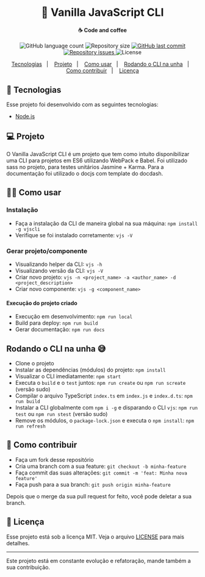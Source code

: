<h1 align="center">
    🍦 Vanilla JavaScript CLI
</h1>

<h4 align="center">
    ☕ Code and coffee
</h4>
<p align="center">
  <img alt="GitHub language count" src="https://img.shields.io/github/languages/count/lennonalvesdias/cli.svg">

  <img alt="Repository size" src="https://img.shields.io/github/repo-size/lennonalvesdias/cli.svg">
  
  <a href="https://github.com/lennonalvesdias/cli/commits/master">
    <img alt="GitHub last commit" src="https://img.shields.io/github/last-commit/lennonalvesdias/cli.svg">
  </a>

  <a href="https://github.com/lennonalvesdias/cli/issues">
    <img alt="Repository issues" src="https://img.shields.io/github/issues/lennonalvesdias/cli.svg">
  </a>

  <img alt="License" src="https://img.shields.io/badge/license-MIT-brightgreen">
</p>

<p align="center">
  <a href="#-tecnologias">Tecnologias</a>&nbsp;&nbsp;&nbsp;|&nbsp;&nbsp;&nbsp;
  <a href="#-projeto">Projeto</a>&nbsp;&nbsp;&nbsp;|&nbsp;&nbsp;&nbsp;
  <a href="#-como-usar">Como usar</a>&nbsp;&nbsp;&nbsp;|&nbsp;&nbsp;&nbsp;
  <a href="#-rodando-o-cli-na-unha">Rodando o CLI na unha</a>&nbsp;&nbsp;&nbsp;|&nbsp;&nbsp;&nbsp;
  <a href="#-como-contribuir">Como contribuir</a>&nbsp;&nbsp;&nbsp;|&nbsp;&nbsp;&nbsp;
  <a href="#-licença">Licença</a>
</p>

## 🚀 Tecnologias

Esse projeto foi desenvolvido com as seguintes tecnologias:

- [Node.js](https://nodejs.org/en/)

## 💻 Projeto

O Vanilla JavaScript CLI é um projeto que tem como intuíto disponibilizar uma CLI para projetos em ES6 utilizando WebPack e Babel. Foi utilizado sass no projeto, para testes unitários Jasmine + Karma. Para a documentação foi utilizado o docjs com template do docdash.

## 👨‍🏫 Como usar

### Instalação

- Faça a instalação da CLI de maneira global na sua máquina: `npm install -g vjscli`
- Verifique se foi instalado corretamente: `vjs -V`

### Gerar projeto/componente

- Visualizando helper da CLI: `vjs -h`
- Visualizando versão da CLI: `vjs -V`
- Criar novo projeto: `vjs -n <project_name> -a <author_name> -d <project_description>`
- Criar novo componente: `vjs -g <component_name>`

#### Execução do projeto criado

- Execução em desenvolvimento: `npm run local`
- Build para deploy: `npm run build`
- Gerar documentação: `npm run docs`

## Rodando o CLI na unha 😅

- Clone o projeto
- Instalar as dependências (módulos) do projeto: `npm install`
- Visualizar o CLI imediatamente: `npm start`
- Executa o `build` e o `test` juntos: `npm run create` ou `npm run screate` (versão sudo)
- Compilar o arquivo TypeScript `index.ts` em `index.js` e `index.d.ts`: `npm run build`
- Instalar a CLI globalmente com `npm i -g` e disparando o CLI `vjs`: `npm run test` ou `npm run stest` (versão sudo)
- Remove os módulos, o `package-lock.json` e executa o `npm install`: `npm run refresh`

## 🤔 Como contribuir

- Faça um fork desse repositório
- Cria uma branch com a sua feature: `git checkout -b minha-feature`
- Faça commit das suas alterações: `git commit -m 'feat: Minha nova feature'`
- Faça push para a sua branch: `git push origin minha-feature`

Depois que o merge da sua pull request for feito, você pode deletar a sua branch.

## 📝 Licença

Esse projeto está sob a licença MIT. Veja o arquivo [LICENSE](LICENSE) para mais detalhes.

---

Este projeto está em constante evolução e refatoração, mande também a sua contribuição.
